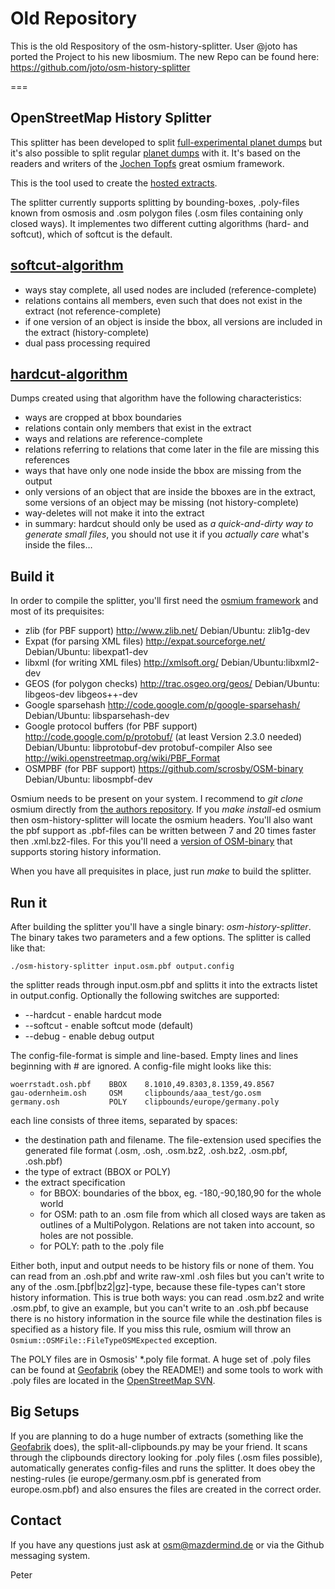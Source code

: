 # Old Repository
This is the old Respository of the osm-history-splitter. User @joto has ported the Project to his new libosmium. The new Repo can be found here: https://github.com/joto/osm-history-splitter

===

## OpenStreetMap History Splitter
This splitter has been developed to split [full-experimental planet dumps](http://wiki.openstreetmap.org/wiki/Planet.osm/full) but it's also possible to split regular [planet dumps](http://wiki.openstreetmap.org/wiki/Planet.osm) with it. It's based on the readers and writers of the [Jochen Topfs](https://github.com/joto) great osmium framework.

This is the tool used to create the [hosted extracts](http://osm.personalwerk.de/full-history-extracts/).

The splitter currently supports splitting by bounding-boxes, .poly-files known from osmosis and .osm polygon files (.osm files containing only closed ways).
It implementes two different cutting algorithms (hard- and softcut), which of softcut is the default.

## [softcut-algorithm](https://github.com/MaZderMind/osm-history-splitter/blob/master/softcut.hpp)
* ways stay complete, all used nodes are included (reference-complete)
* relations contains all members, even such that does not exist in the extract (not reference-complete)
* if one version of an object is inside the bbox, all versions are included in the extract (history-complete)
* dual pass processing required

## [hardcut-algorithm](https://github.com/MaZderMind/osm-history-splitter/blob/master/hardcut.hpp)
Dumps created using that algorithm have the following characteristics:

* ways are cropped at bbox boundaries
* relations contain only members that exist in the extract
* ways and relations are reference-complete
* relations referring to relations that come later in the file are missing this references
* ways that have only one node inside the bbox are missing from the output
* only versions of an object that are inside the bboxes are in the extract, some versions of an object may be missing (not history-complete)
* way-deletes will not make it into the extract
* in summary: hardcut should only be used as *a quick-and-dirty way to generate small files*, you should not use it if you *actually care* what's inside the files…

## Build it
In order to compile the splitter, you'll first need the [osmium framework](https://github.com/joto/osmium) and most of its prequisites:

*   zlib (for PBF support)
    http://www.zlib.net/
    Debian/Ubuntu: zlib1g-dev
*   Expat (for parsing XML files)
    http://expat.sourceforge.net/
    Debian/Ubuntu: libexpat1-dev
*   libxml (for writing XML files)
    http://xmlsoft.org/
    Debian/Ubuntu:libxml2-dev
*   GEOS (for polygon checks)
    http://trac.osgeo.org/geos/
    Debian/Ubuntu: libgeos-dev libgeos++-dev
*   Google sparsehash
    http://code.google.com/p/google-sparsehash/
    Debian/Ubuntu: libsparsehash-dev
*   Google protocol buffers (for PBF support)
    http://code.google.com/p/protobuf/ (at least Version 2.3.0 needed)
    Debian/Ubuntu: libprotobuf-dev protobuf-compiler
    Also see http://wiki.openstreetmap.org/wiki/PBF_Format
*   OSMPBF (for PBF support)
    https://github.com/scrosby/OSM-binary
    Debian/Ubuntu: libosmpbf-dev

Osmium needs to be present on your system. I recommend to *git clone* osmium directly from [the authors repository](https://github.com/joto/osmium). If you *make install*-ed osmium then osm-history-splitter will locate the osmium headers. You'll also want the pbf support as .pbf-files can be written between 7 and 20 times faster then .xml.bz2-files. For this you'll need a [version of OSM-binary](https://github.com/scrosby/OSM-binary) that supports storing history information.

When you have all prequisites in place, just run *make* to build the splitter.

## Run it
After building the splitter you'll have a single binary: *osm-history-splitter*. The binary takes two parameters and a few options. The splitter is called like that:

    ./osm-history-splitter input.osm.pbf output.config

the splitter reads through input.osm.pbf and splitts it into the extracts listet in output.config. Optionally the following switches are supported:
* --hardcut - enable hardcut mode
* --softcut - enable softcut mode (default)
* --debug - enable debug output

The config-file-format is simple and line-based. Empty lines and lines beginning with # are ignored. A config-file might looks like this:

    woerrstadt.osh.pbf    BBOX    8.1010,49.8303,8.1359,49.8567
    gau-odernheim.osh     OSM     clipbounds/aaa_test/go.osm
    germany.osh           POLY    clipbounds/europe/germany.poly

each line consists of three items, separated by spaces:

* the destination path and filename. The file-extension used specifies the generated file format (.osm, .osh, .osm.bz2, .osh.bz2, .osm.pbf, .osh.pbf)
* the type of extract (BBOX or POLY)
* the extract specification
  * for BBOX: boundaries of the bbox, eg. -180,-90,180,90 for the whole world
  * for OSM:  path to an .osm file from which all closed ways are taken as outlines of a MultiPolygon. Relations are not taken into account, so holes are not possible.
  * for POLY: path to the .poly file

Either both, input and output needs to be history fils or none of them. You can read from an .osh.pbf and write raw-xml .osh files but you can't write to any of the .osm.[pbf|bz2|gz]-type, because these file-types can't store history information. This is true both ways: you can read .osm.bz2 and write .osm.pbf, to give an example, but you can't write to an .osh.pbf because there is no history information in the source file while the destination files is specified as a history file. If you miss this rule, osmium will throw an `Osmium::OSMFile::FileTypeOSMExpected` exception.

The POLY files are in Osmosis' *.poly file format. A huge set of .poly files can be found at [Geofabrik](http://download.geofabrik.de/) (obey the README!) and some tools to work with .poly files are located in the [OpenStreetMap SVN](http://svn.openstreetmap.org/applications/utils/osm-extract/polygons/).

## Big Setups
If you are planning to do a huge number of extracts (something like the [Geofabrik](http://download.geofabrik.de/) does), the split-all-clipbounds.py may be your friend. It scans through the clipbounds directory looking for .poly files (.osm files possible), automatically generates config-files and runs the splitter. It does obey the nesting-rules (ie europe/germany.osm.pbf is generated from europe.osm.pbf) and also ensures the files are created in the correct order.

## Contact
If you have any questions just ask at osm@mazdermind.de or via the Github messaging system.

Peter

